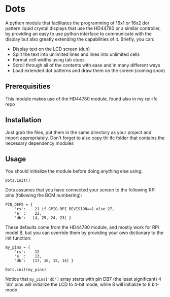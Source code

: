# Dots
A python module that facilitates the programming of 16x1 or 16x2 dor pattern
liquid crystal displays that use the HD44780 or a similar controller, by
providing an easy to use python interface to communicate with the display but
also greatly extending the capabilities of it. Briefly, you can:
* Display text on the LCD screen (duh)
* Split the text into unlimited lines and lines into unlimited cells
* Format cell widths using tab stops
* Scroll through all of the contents with ease and in many different ways
* Load extended dot patterns and draw them on the screen (coming soon)

## Prerequisities
This module makes use of the HD44780 module, found also in my rpi-ifc repo

## Installation
Just grab the files, put them in the same directory as your project and import
appropriately. Don't forget to also copy thi ifc folder that contains the
necessary dependency modules

## Usage
You should initialize the module before doing anything else using:

```
Dots.init()
```

Dots assumes that you have connected your screen to the following RPi pins
(following the BCM numbering):

```
PIN_DEFS = {
    'rs':    21 if GPIO.RPI_REVISION==1 else 27,
    'e' :    22,
    'db':   [4, 25, 24, 23] }
```

These defaults come from the HD44780 module, and mostly work for RPi model B,
but you can override them by providing your own dictionary to the init function:

```
my_pins = {
    'rs':    12
    'e' :    13,
    'db':   [17, 16, 15, 14] }

Dots.init(my_pins)
```

Notice that `my_pins['db']` array starts with pin DB7 (the least significant)
4 'db' pins will initialize the LCD to 4-bit mode, while 8 will initialize to
8 bit-mode



